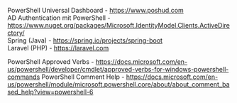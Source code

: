 PowerShell Universal Dashboard - https://www.poshud.com <br>
AD Authentication mit PowerShell - https://www.nuget.org/packages/Microsoft.IdentityModel.Clients.ActiveDirectory/ <br>
Spring (Java) - https://spring.io/projects/spring-boot <br>
Laravel (PHP) - https://laravel.com

PowerShell Approved Verbs - https://docs.microsoft.com/en-us/powershell/developer/cmdlet/approved-verbs-for-windows-powershell-commands
PowerShell Comment Help - https://docs.microsoft.com/en-us/powershell/module/microsoft.powershell.core/about/about_comment_based_help?view=powershell-6
